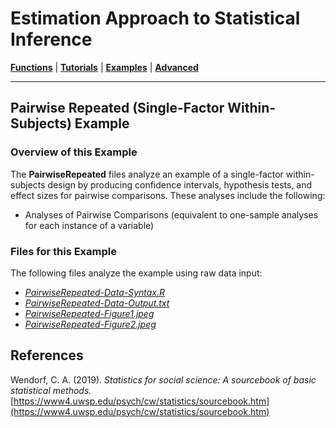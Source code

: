 # Estimation Approach to Statistical Inference

[**Functions**](../../A-Functions) | 
[**Tutorials**](../../B-Tutorials) | 
[**Examples**](../../C-Examples) | 
[**Advanced**](../../D-Advanced)

---

## Pairwise Repeated (Single-Factor Within-Subjects) Example

### Overview of this Example

The **PairwiseRepeated** files analyze an example of a single-factor within-subjects design by producing confidence intervals, hypothesis tests, and effect sizes for pairwise comparisons. These analyses include the following:

- Analyses of Pairwise Comparisons (equivalent to one-sample analyses for each instance of a variable)

### Files for this Example

The following files analyze the example using raw data input:

- [_PairwiseRepeated-Data-Syntax.R_](./PairwiseRepeated-Data-Syntax.R)
- [_PairwiseRepeated-Data-Output.txt_](./PairwiseRepeated-Data-Output.txt)
- [_PairwiseRepeated-Figure1.jpeg_](./PairwiseRepeated-Figure1.jpeg)
- [_PairwiseRepeated-Figure2.jpeg_](./PairwiseRepeated-Figure2.jpeg)

## References

Wendorf, C. A. (2019). _Statistics for social science: A sourcebook of basic statistical methods._ [https://www4.uwsp.edu/psych/cw/statistics/sourcebook.htm](https://www4.uwsp.edu/psych/cw/statistics/sourcebook.htm)
